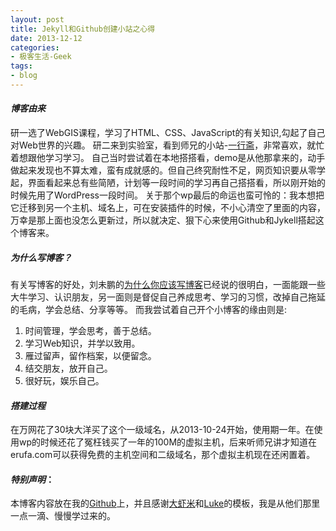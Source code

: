 ```yaml
---
layout: post
title: Jekyll和Github创建小站之心得
date: 2013-12-12
categories: 
- 极客生活-Geek
tags:
- blog
---
```

#### *博客由来*

研一选了WebGIS课程，学习了HTML、CSS、JavaScript的有关知识,勾起了自己对Web世界的兴趣。
研二来到实验室，看到师兄的小站-[一行斋](http://xieguanglei.com/)，非常喜欢，就忙着想跟他学习学习。
自己当时尝试着在本地搭搭看，demo是从他那拿来的，动手做起来发现也不算太难，蛮有成就感的。但自己终究耐性不足，网页知识要从零学起，界面看起来总有些简陋，计划等一段时间的学习再自己搭搭看，所以刚开始的时候先用了WordPress一段时间。
关于那个wp最后的命运也蛮可怜的：我本想把它迁移到另一个主机、域名上，可在安装插件的时候，不小心清空了里面的内容，万幸是那上面也没怎么更新过，所以就决定、狠下心来使用Github和Jykell搭起这个博客来。


##### *为什么写博客？*   

有关写博客的好处，刘未鹏的[为什么你应该写博客](http://mindhacks.cn/2009/02/15/why-you-should-start-blogging-now/)已经说的很明白，一面能跟一些大牛学习、认识朋友，另一面则是督促自己养成思考、学习的习惯，改掉自己拖延的毛病，学会总结、分享等等。
而我尝试着自己开个小博客的缘由则是:
1. 时间管理，学会思考，善于总结。
2. 学习Web知识，并学以致用。
3. 雁过留声，留作档案，以便留念。
4. 结交朋友，放开自己。
5. 很好玩，娱乐自己。 
#### *搭建过程*

在万网花了30块大洋买了这个一级域名，从2013-10-24开始，使用期一年。在使用wp的时候还花了冤枉钱买了一年的100M的虚拟主机，后来听师兄讲才知道在erufa.com可以获得免费的主机空间和二级域名，那个虚拟主机现在还闲置着。   

#### *特别声明*：  

本博客内容放在我的[Github](https://github.com/LiShuMing/lishuming.github.com "Github")上，并且感谢[大虾米](http://outmyself.com/)和[Luke](http://geeklu.com/)的模板，我是从他们那里一点一滴、慢慢学过来的。

